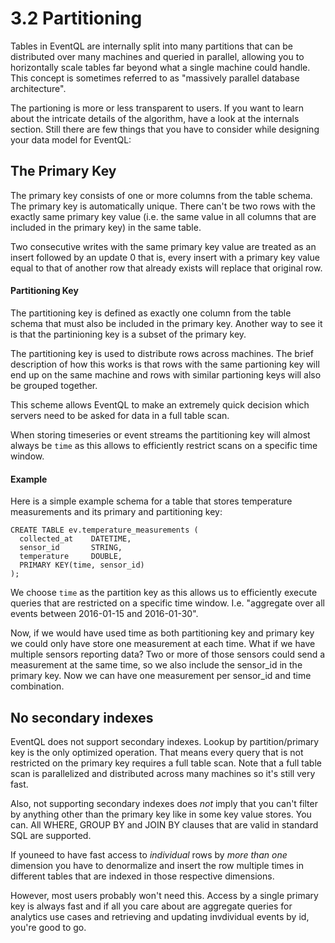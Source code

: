 3.2 Partitioning
================

Tables in EventQL are internally split into many partitions that can be distributed
over many machines and queried in parallel, allowing you to horizontally scale
tables far beyond what a single machine could handle. This concept is sometimes referred
to as "massively parallel database architecture".

The partioning is more or less transparent to users. If you want to learn about the
intricate details of the algorithm, have a look at the internals section.
Still there are few things that you have to consider while designing your data
model for EventQL:

## The Primary Key

The primary key consists of one or more columns from the table schema. The primary
key is automatically unique. There can't be two rows with the exactly same
primary key value (i.e. the same value in all columns that are included in the 
primary key) in the same table.

Two consecutive writes with the same primary key value are treated as an insert
followed by an update 0 that is, every insert with a primary key value equal to
that of another row that already exists will replace that original row.

#### Partitioning Key

The partitioning key is defined as exactly one column from the table schema that must
also be included in the primary key. Another way to see it is that the partinioning
key is a subset of the primary key.

The partitioning key is used to distribute rows across machines. The brief description
of how this works is that rows with the same partioning key will end up on the
same machine and rows with similar partioning keys will also be grouped together.

This scheme allows EventQL to make an extremely quick decision which servers
need to be asked for data in a full table scan.

When storing timeseries or event streams the partitioning key will almost always
be `time` as this allows to efficiently restrict scans on a specific time window.

#### Example

Here is a simple example schema for a table that stores temperature measurements
and its primary and partitioning key:

    CREATE TABLE ev.temperature_measurements (
      collected_at    DATETIME,
      sensor_id       STRING,
      temperature     DOUBLE,
      PRIMARY KEY(time, sensor_id)
    );

We choose `time` as the partition key as this allows us to efficiently execute
queries that are restricted on a specific time window. I.e. "aggregate over all
events between 2016-01-15 and 2016-01-30".

Now, if we would have used time as both partitioning key and primary key we
could only have store one measurement at each time. What if we have multiple
sensors reporting data? Two or more of those sensors could send a measurement
at the same time, so we also include the sensor_id in the primary key. Now we
can have one measurement per sensor_id and time combination.


## No secondary indexes

EventQL does not support secondary indexes. Lookup by partition/primary key is
the only optimized operation. That means every query that is not restricted on
the primary key requires a full table scan. Note that a full table scan is
parallelized and distributed across many machines so it's still very fast.

Also, not supporting secondary indexes does _not_ imply that you can't filter by
anything other than the primary key like in some key value stores. You can. All
WHERE, GROUP BY and JOIN BY clauses that are valid in standard SQL are supported.

If youneed to have fast access to _individual_ rows by _more than one_ dimension
you have to denormalize and insert the row multiple times in different tables
that are indexed in those respective dimensions.

However, most users probably won't need this. Access by a single primary key is
always fast and if all you care about are aggregate queries for analytics use cases
and retrieving and updating invdividual events by id, you're good to go.
